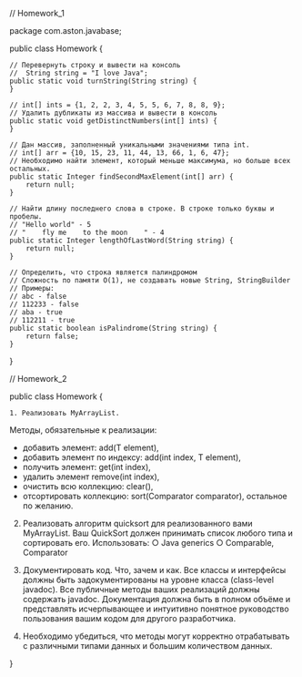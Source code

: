 // Homework_1

package com.aston.javabase;

public class Homework {

    // Перевернуть строку и вывести на консоль
    //  String string = "I love Java";
    public static void turnString(String string) {
    }

    // int[] ints = {1, 2, 2, 3, 4, 5, 5, 6, 7, 8, 8, 9};
    // Удалить дубликаты из массива и вывести в консоль
    public static void getDistinctNumbers(int[] ints) {
    }

    // Дан массив, заполненный уникальными значениями типа int.
    // int[] arr = {10, 15, 23, 11, 44, 13, 66, 1, 6, 47};
    // Необходимо найти элемент, который меньше максимума, но больше всех остальных.
    public static Integer findSecondMaxElement(int[] arr) {
        return null;
    }

    // Найти длину последнего слова в строке. В строке только буквы и пробелы.
    // "Hello world" - 5
    // "    fly me    to the moon    " - 4
    public static Integer lengthOfLastWord(String string) {
        return null;
    }

    // Определить, что строка является палиндромом
    // Сложность по памяти O(1), не создавать новые String, StringBuilder
    // Примеры:
    // abc - false
    // 112233 - false
    // aba - true
    // 112211 - true
    public static boolean isPalindrome(String string) {
        return false;
    }
}

// Homework_2

public class Homework {

    1. Реализовать MyArrayList.
 Методы, обязательные к реализации:
- добавить элемент: add(T element), 
- добавить элемент по индексу: add(int index, T element), 
- получить элемент: get(int index), 
- удалить элемент remove(int index), 
- очистить всю коллекцию: clear(), 
- отсортировать коллекцию: sort(Comparator<T> comparator), 
остальное по желанию.

2. Реализовать алгоритм quicksort для реализованного вами MyArrayList.
Ваш QuickSort должен принимать список любого типа и сортировать его. Использовать: 
○ Java generics 
○ Comparable, Comparator

3. Документировать код. Что, зачем и как. Все классы и интерфейсы должны быть
задокументированы на уровне класса (class-level javadoc). Все публичные
методы ваших реализаций должны содержать javadoc. Документация должна
быть в полном объёме и представлять исчерпывающее и интуитивно понятное
руководство пользования вашим кодом для другого разработчика.

4. Необходимо убедиться, что методы могут корректно отрабатывать с различными типами данных и большим количеством данных.

}

